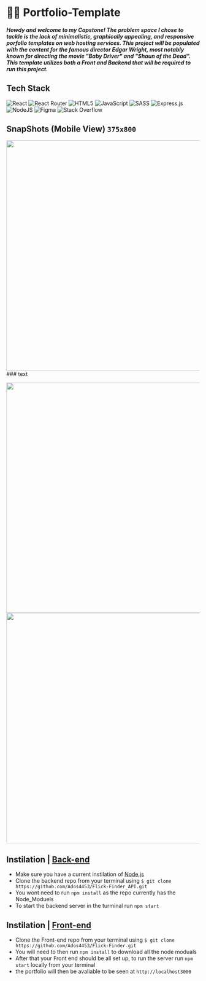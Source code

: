 # 🏄‍♂️ Portfolio-Template
##### Howdy and welcome to my Capstone! The problem space I chose to tackle is the lack of minimalistic, graphically appealing, and responsive porfolio templates on web hosting services. This project will be populated with the content for the famous director Edgar Wright, most notably known for directing the movie "Baby Driver" and "Shaun of the Dead". This template utilizes both a Front and Backend that will be required to run this project.

## Tech Stack
![React](https://img.shields.io/badge/react-%2320232a.svg?style=for-the-badge&logo=react&logoColor=%2361DAFB) ![React Router](https://img.shields.io/badge/React_Router-CA4245?style=for-the-badge&logo=react-router&logoColor=white) ![HTML5](https://img.shields.io/badge/html5-%23E34F26.svg?style=for-the-badge&logo=html5&logoColor=white) ![JavaScript](https://img.shields.io/badge/javascript-%23323330.svg?style=for-the-badge&logo=javascript&logoColor=%23F7DF1E) ![SASS](https://img.shields.io/badge/SASS-hotpink.svg?style=for-the-badge&logo=SASS&logoColor=white) ![Express.js](https://img.shields.io/badge/express.js-%23404d59.svg?style=for-the-badge&logo=express&logoColor=%2361DAFB) ![NodeJS](https://img.shields.io/badge/node.js-6DA55F?style=for-the-badge&logo=node.js&logoColor=white) ![Figma](https://img.shields.io/badge/figma-%23F24E1E.svg?style=for-the-badge&logo=figma&logoColor=white) ![Stack Overflow](https://img.shields.io/badge/-Stackoverflow-FE7A16?style=for-the-badge&logo=stack-overflow&logoColor=white)

## SnapShots (Mobile View) ```375x800```
<p align="center">
<p>
<img height="600"  src="https://user-images.githubusercontent.com/59518928/192400311-fddc5112-879f-4cad-adf6-8c93469adcb2.png"> ### text
</p><img height="600" src="https://user-images.githubusercontent.com/59518928/192400323-dd4206ce-221f-4b18-9511-0c00e138a4aa.png"> <img height="600" src="https://user-images.githubusercontent.com/59518928/192400335-42f66b30-7818-43db-b389-eef9ccf3d535.png">
</p>

## Instilation | [Back-end](https://github.com/Ados4453/Flick-Finder_API)
- Make sure you have a current instilation of [Node.js](https://nodejs.org/en/) 
- Clone the backend repo from your terminal using ```$ git clone https://github.com/Ados4453/Flick-Finder_API.git```
- You wont need to run ```npm install``` as the repo currently has the Node_Moduels
- To start the backend server in the turminal run ```npm start```

## Instilation | [Front-end](https://github.com/Ados4453/Flick-Finder) 
- Clone the Front-end repo from your terminal using ```$ git clone https://github.com/Ados4453/Flick-Finder.git```
- You will need to then run ```npm install``` to download all the node moduals
- After that your Front end should be all set up, to run the server run ```npm start``` locally from your terminal
- the portfolio will then be avaliable to be seen at ```http://localhost3000```
